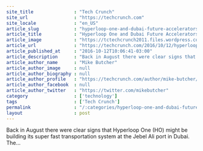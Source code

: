 ```yaml
---
site_title               : "Tech Crunch"
site_url                 : "https://techcrunch.com"
site_locale              : "en_US"
article_slug             : "hyperloop-one-and-dubai-future-accelerators-will-build-the-first-hyperloop-for-cargo"
article_title            : "Hyperloop One and Dubai Future Accelerators will build the first ‘hyperloop for cargo’"
article_image            : "https://tctechcrunch2011.files.wordpress.com/2016/10/hyperloop1.jpg?w=590&h=262&crop=1"
article_url              : "https://techcrunch.com/2016/10/12/hyperloop-one-and-dubai-future-accelerators-will-build-the-first-hyperloop-for-cargo/"
article_published_at     : "2016-10-12T10:06:41-03:00"
article_description      : "Back in August there were clear signs that Hyperloop One (HO) might be building its super fast transportation system at the Jebel Ali port in Dubai. The..."
article_author_name      : "Mike Butcher"
article_author_image     : null
article_author_biography : null
article_author_profile   : "https://techcrunch.com/author/mike-butcher/"
article_author_facebook  : null
article_author_twitter   : "https://twitter.com/mikebutcher"
category                 : ['technology']
tags                     : ['Tech Crunch']
permalink                : "/:categories/hyperloop-one-and-dubai-future-accelerators-will-build-the-first-hyperloop-for-cargo/"
layout                   : post
---
```


Back in August there were clear signs that Hyperloop One (HO) might be building its super fast transportation system at the Jebel Ali port in Dubai. The...
